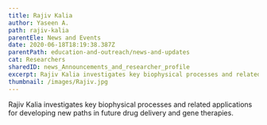 ```yaml
---
title: Rajiv Kalia
author: Yaseen A.
path: rajiv-kalia
parentEle: News and Events
date: 2020-06-18T18:19:38.387Z
parentPath: education-and-outreach/news-and-updates
cat: Researchers
sharedID: news_Announcements_and_researcher_profile
excerpt: Rajiv Kalia investigates key biophysical processes and related applications for developing new paths in future drug delivery and gene therapies.
thumbnail: /images/Rajiv.jpg
---
```

Rajiv Kalia investigates key biophysical processes and related applications for developing new paths in future drug delivery and gene therapies.